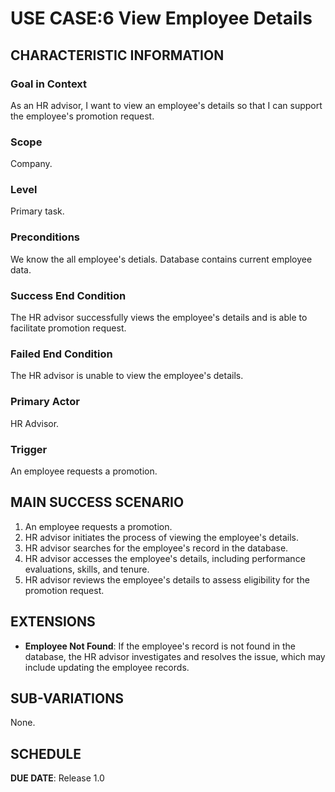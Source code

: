 # USE CASE:6 View Employee Details

## CHARACTERISTIC INFORMATION

### Goal in Context

As an HR advisor, I want to view an employee's details so that I can support the employee's promotion request.

### Scope

Company.

### Level

Primary task.

### Preconditions

We know the all employee's detials. Database contains current employee data.

### Success End Condition

The HR advisor successfully views the employee's details and is able to facilitate promotion request.

### Failed End Condition

The HR advisor is unable to view the employee's details.

### Primary Actor

HR Advisor.

### Trigger

An employee requests a promotion.

## MAIN SUCCESS SCENARIO

1. An employee requests a promotion.
2. HR advisor initiates the process of viewing the employee's details.
3. HR advisor searches for the employee's record in the database.
4. HR advisor accesses the employee's details, including performance evaluations, skills, and tenure.
5. HR advisor reviews the employee's details to assess eligibility for the promotion request.

## EXTENSIONS

- **Employee Not Found**: If the employee's record is not found in the database, the HR advisor investigates and resolves the issue, which may include updating the employee records.

## SUB-VARIATIONS

None.

## SCHEDULE

**DUE DATE**: Release 1.0

